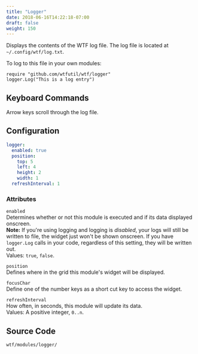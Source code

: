 ```yaml
---
title: "Logger"
date: 2018-06-16T14:22:18-07:00
draft: false
weight: 150
---
```


Displays the contents of the WTF log file. The log file is located at `~/.config/wtf/log.txt`.

To log to this file in your own modules:

```golang
require "github.com/wtfutil/wtf/logger"
logger.Log("This is a log entry")
```

## Keyboard Commands

Arrow keys scroll through the log file.

## Configuration

```yaml
logger:
  enabled: true
  position:
    top: 5
    left: 4
    height: 2
    width: 1
  refreshInterval: 1
```

### Attributes

`enabled` <br />
Determines whether or not this module is executed and if its data displayed onscreen. <br />
**Note:** If you're using logging and logging is _disabled_, your logs
will still be written to file, the widget just won't be shown onscreen.
If you have `logger.Log` calls in your code, regardless of this setting,
they will be written out. <br />
Values: `true`, `false`.

`position` <br />
Defines where in the grid this module's widget will be displayed. <br />

`focusChar` <br />
Define one of the number keys as a short cut key to access the widget. <br />

`refreshInterval` <br />
How often, in seconds, this module will update its data. <br />
Values: A positive integer, `0..n`.

## Source Code

```bash
wtf/modules/logger/
```
